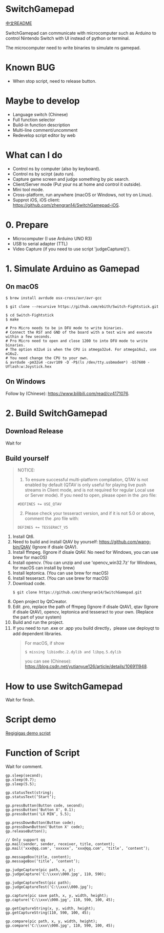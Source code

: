 # SwitchGamepad

[中文README](https://github.com/zhengran14/SwitchGamepad/blob/master/README_zh_cn.md)

SwitchGamepad can communicate with microcomputer such as Arduino to control Nintendo Switch with UI instead of python or terminal.

The microcomputer need to write binaries to simulate ns gamepad.

# Known BUG
- When stop script, need to release button.

# Maybe to develop
- Language switch (Chinese)
- Full function selector
- Build-in function description
- Multi-line comment/uncomment
- Redevelop script editor by web

# What can I do
- Control ns by computer (also by keyboard).
- Control ns by scirpt (auto run).
- Capture game screen and judge something by pic search.
- Client/Server mode (Put your ns at home and control it outside).
- Mini tool mode.
- Cross-platform, run anywhere (macOS or Windows, not try on Linux).
- Supprot iOS, iOS client: https://github.com/zhengran14/SwitchGamepad-iOS.

# 0. Prepare
- Microcomputer (I use Arduino UNO R3)
- USB to serial adapter (TTL)
- Video Capture (if you need to use script 'judgeCapture()').

# 1. Simulate Arduino as Gamepad
## On macOS
```
$ brew install avrdude osx-cross/avr/avr-gcc

$ git clone --recursive https://github.com/ebith/Switch-Fightstick.git

$ cd Switch-Fightstick
$ make

# Pro Micro needs to be in DFU mode to write binaries.
# Connect the RST and GND of the board with a test wire and execute within a few seconds.
# Pro Micro need to open and close 1200 to into DFU mode to write binaries.
# The option m32u4 is when the CPU is atmega32u4. For atmega16u2, use m16u2.
# You need change the CPU to your own.
& avrdude -pm32u4 -cavr109 -D -P$(ls /dev/tty.usbmodem*) -b57600 -Uflash:w:Joystick.hex
```

## On Windows
Follow by (Chinese): https://www.bilibili.com/read/cv4171076.

# 2. Build SwitchGamepad
## Download Release
Wait for
## Build yourself
> NOTICE:
> 
> 1. To ensure successful multi-platform compilation, QTAV is not enabled by default (QTAV is only useful for playing live push streams in Client mode, and is not required for regular Local use or Server mode). If you need to open, please open in the .pro file:
> ```
> #DEFINES += USE_QTAV
> ```
> 2. Please check your tesseract version, and if it is not 5.0 or above, comment the .pro file with:
> ```
> DEFINES += TESSERACT_V5
> ```
1. Install Qt6.
2. Need to build and install QtAV by yourself: https://github.com/wang-bin/QtAV (Ignore if disale QtAV).
3. Install ffmpeg. (Ignore if disale QtAV. No need for Windows, you can use brew for macOS)
4. Install opencv. (You can unzip and use 'opencv_win32.7z' for Windows, for macOS can install by brew)
5. Install leptonica. (You can use brew for macOS)
6. Install tesseract. (You can use brew for macOS)
7. Download code.
   ```
   $ git clone https://github.com/zhengran14/SwitchGamepad.git
   ```
8. Open project by QtCreator.
9. Edit .pro, replace the path of ffmpeg (Ignore if disale QtAV), qtav (Ignore if disale QtAV), opencv, leptonica and tesseract to your own. (Replace the part of your system)
10. Build and run the project.
11. If you need to run .exe or .app you build directly，please use deployqt to add dependent libraries.
    > For macOS, if show
    > ```
    > $ missing libiodbc.2.dylib and libpq.5.dylib
    > ```
    > you can see (Chinese): https://blog.csdn.net/yutianyue126/article/details/106911948.

# How to use SwitchGamepad
Wait for finish.

# Script demo
[Regigigas demo script](https://github.com/zhengran14/SwitchGamepad/blob/master/scripts%20demo/Regigigas%20demo%20script.js)

# Function of Script
Wait for comment.
```
gp.sleep(second);
gp.sleep(0.7);
gp.sleep(5.5);

gp.statusText(string);
gp.statusText(‘Start’);

gp.pressButton(Button code, second);
gp.pressButton('Button X', 0.1);
gp.pressButton('LX MIN’, 5.5);

gp.pressDownButton(Button code);
gp.pressDownButton('Button X' code);
gp.releaseButton();

// Only support qq
gp.mail(sender, sender, receiver, title, content);
gp.mail(‘xxx@qq.com', 'xxxxxx’, ‘xxx@qq.com', ‘title’, ’content’);

gp.messageBox(title, content);
gp.messageBox(‘title’, ’content’);

gp.judgeCapture(pic path, x, y);
gp.judgeCapture('C:\\xxx\\000.jpg', 110, 590);

gp.judgeCaptureTest(pic path);
gp.judgeCaptureTest('C:\\xxx\\000.jpg’);

gp.capture(pic save path, x, y, width, height);
gp.capture('C:\\xxx\\000.jpg', 110, 590, 100, 45);

gp.getCaptureString(x, y, width, height);
gp.getCaptureString(110, 590, 100, 45);

gp.compare(pic path, x, y, width, height);
gp.compare('C:\\xxx\\000.jpg', 110, 590, 100, 45);
```
